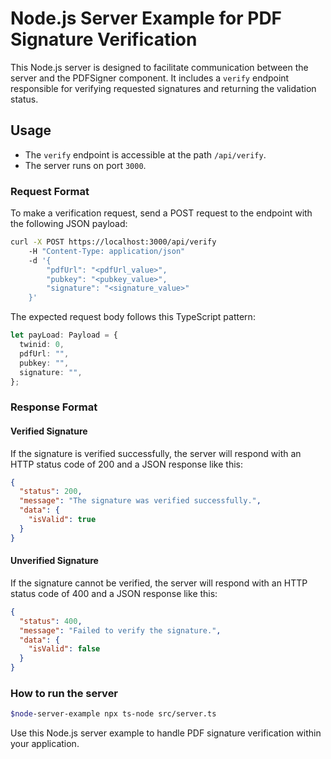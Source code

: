 # Node.js Server Example for PDF Signature Verification

This Node.js server is designed to facilitate communication between the server and the PDFSigner component. It includes a `verify` endpoint responsible for verifying requested signatures and returning the validation status.

## Usage

- The `verify` endpoint is accessible at the path `/api/verify`.
- The server runs on port `3000`.

### Request Format

To make a verification request, send a POST request to the endpoint with the following JSON payload:

```bash
curl -X POST https://localhost:3000/api/verify
    -H "Content-Type: application/json"
    -d '{
        "pdfUrl": "<pdfUrl_value>",
        "pubkey": "<pubkey_value>",
        "signature": "<signature_value>"
    }'
```

The expected request body follows this TypeScript pattern:

```ts
let payLoad: Payload = {
  twinid: 0,
  pdfUrl: "",
  pubkey: "",
  signature: "",
};
```

### Response Format

#### Verified Signature

If the signature is verified successfully, the server will respond with an HTTP status code of 200 and a JSON response like this:

```json
{
  "status": 200,
  "message": "The signature was verified successfully.",
  "data": {
    "isValid": true
  }
}
```

#### Unverified Signature

If the signature cannot be verified, the server will respond with an HTTP status code of 400 and a JSON response like this:

```json
{
  "status": 400,
  "message": "Failed to verify the signature.",
  "data": {
    "isValid": false
  }
}
```

### How to run the server

```sh
$node-server-example npx ts-node src/server.ts
```

Use this Node.js server example to handle PDF signature verification within your application.
